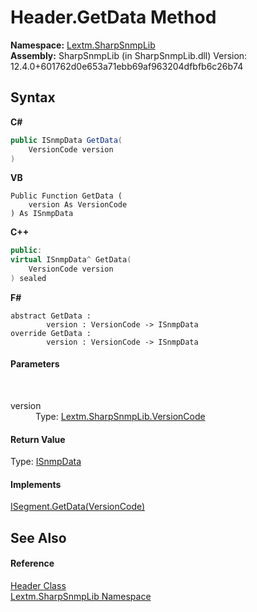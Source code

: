 # Header.GetData Method 
 

**Namespace:**&nbsp;<a href="N_Lextm_SharpSnmpLib">Lextm.SharpSnmpLib</a><br />**Assembly:**&nbsp;SharpSnmpLib (in SharpSnmpLib.dll) Version: 12.4.0+601762d0e653a71ebb69af963204dfbfb6c26b74

## Syntax

**C#**<br />
``` C#
public ISnmpData GetData(
	VersionCode version
)
```

**VB**<br />
``` VB
Public Function GetData ( 
	version As VersionCode
) As ISnmpData
```

**C++**<br />
``` C++
public:
virtual ISnmpData^ GetData(
	VersionCode version
) sealed
```

**F#**<br />
``` F#
abstract GetData : 
        version : VersionCode -> ISnmpData 
override GetData : 
        version : VersionCode -> ISnmpData 
```


#### Parameters
&nbsp;<dl><dt>version</dt><dd>Type: <a href="T_Lextm_SharpSnmpLib_VersionCode">Lextm.SharpSnmpLib.VersionCode</a><br /></dd></dl>

#### Return Value
Type: <a href="T_Lextm_SharpSnmpLib_ISnmpData">ISnmpData</a>

#### Implements
<a href="M_Lextm_SharpSnmpLib_ISegment_GetData">ISegment.GetData(VersionCode)</a><br />

## See Also


#### Reference
<a href="T_Lextm_SharpSnmpLib_Header">Header Class</a><br /><a href="N_Lextm_SharpSnmpLib">Lextm.SharpSnmpLib Namespace</a><br />